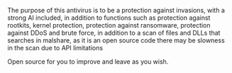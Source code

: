 The purpose of this antivirus is to be a protection against invasions, with a strong AI included, in addition to functions such as protection against rootkits, kernel protection, protection against ransomware, protection against DDoS and brute force, in addition to a scan of files and DLLs that searches in malshare, as it is an open source code there may be slowness in the scan due to API limitations

Open source for you to improve and leave as you wish.
